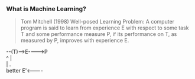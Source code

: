 ### What is Machine Learning?

> Tom Mitchell (1998) Well-posed Learning Problem: A computer program is said to learn from experience E with respect to some task T and some performance measure P, if its performance on T, as measured by P, improves with experience E. 

--(T)-->E---->P<br>
        ^     |<br>
        |     .<br>
 better E'<----<br>
